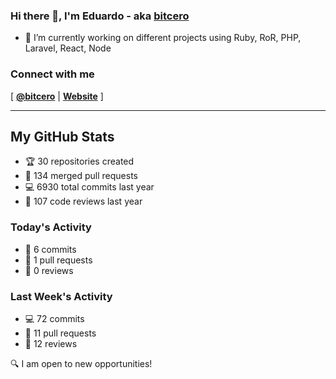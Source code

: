 ### Hi there 👋, I'm Eduardo - aka [bitcero](https://bitcero.dev)

- 🔭 I’m currently working on different projects using Ruby, RoR, PHP, Laravel, React, Node

### Connect with me

[ [**@bitcero**](https://twitter.com/bitcero/) |
[**Website**](https://eduardocortes.mx) ]

---

<!--SECTION:stats-->
## My GitHub Stats

- 🏆 30 repositories created
- 🔀 134 merged pull requests
- 💻 6930 total commits last year
- 🧐 107 code reviews last year

### Today's Activity

- 📝 6 commits
- 🤝 1 pull requests
- 👀 0 reviews

### Last Week's Activity

- 💻 72 commits
- 🤝 11 pull requests
- 👀 12 reviews

🔍 I am open to new opportunities!
  <!--/SECTION:stats-->
